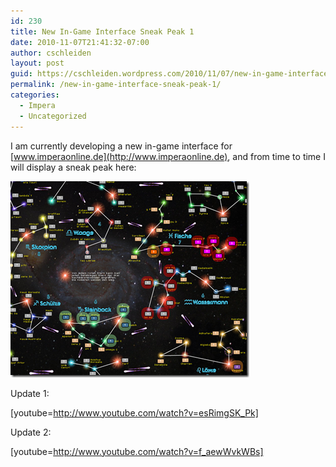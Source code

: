 ```yaml
---
id: 230
title: New In-Game Interface Sneak Peak 1
date: 2010-11-07T21:41:32-07:00
author: cschleiden
layout: post
guid: https://cschleiden.wordpress.com/2010/11/07/new-in-game-interface-sneak-peak-1/
permalink: /new-in-game-interface-sneak-peak-1/
categories:
  - Impera
  - Uncategorized
---
```

I am currently developing a new in-game interface for [www.imperaonline.de](http://www.imperaonline.de), and from time to time I will display a sneak peak here:

[<img style="background-image:none;padding-left:0;padding-right:0;display:inline;padding-top:0;border:0;" title="image" src="/assets/wp-content/uploads/2010/11/image_thumb.png" border="0" alt="image" width="382" height="314" />](/assets/wp-content/uploads/2010/11/image.png)

Update 1:

[youtube=http://www.youtube.com/watch?v=esRimgSK_Pk]

Update 2:

[youtube=http://www.youtube.com/watch?v=f_aewWvkWBs]